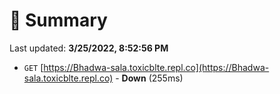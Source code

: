 # 📖 Summary
Last updated: **3/25/2022, 8:52:56 PM**

- `GET` [https://Bhadwa-sala.toxicblte.repl.co](https://Bhadwa-sala.toxicblte.repl.co) - **Down** (255ms)
